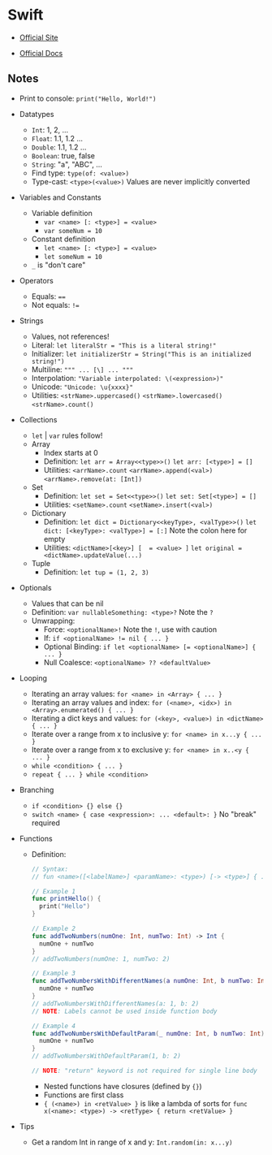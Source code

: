 # Swift

- [Official Site](https://www.swift.org)

- [Official Docs](https://www.swift.org/documentation/)

## Notes

- Print to console: `print("Hello, World!")`

- Datatypes

  - `Int`: 1, 2, ...
  - `Float`: 1.1, 1.2 ...
  - `Double`: 1.1, 1.2 ...
  - `Boolean`: true, false
  - `String`: "a", "ABC", ...
  - Find type: `type(of: <value>)`
  - Type-cast: `<type>(<value>)` Values are never implicitly converted

- Variables and Constants

  - Variable definition
    - `var <name> [: <type>] = <value>`
    - `var someNum = 10`
  - Constant definition
    - `let <name> [: <type>] = <value>`
    - `let someNum = 10`
  - `_` is "don't care"

- Operators

  - Equals: `==`
  - Not equals: `!=`

- Strings

  - Values, not references!
  - Literal: `let literalStr = "This is a literal string!"`
  - Initializer: `let initializerStr = String("This is an initialized string!")`
  - Multiline: `""" ... [\] ... """`
  - Interpolation: `"Variable interpolated: \(<expression>)"`
  - Unicode: `"Unicode: \u{xxxx}"`
  - Utilities: `<strName>.uppercased()` `<strName>.lowercased()` `<strName>.count()`

- Collections

  - `let` | `var` rules follow!
  - Array
    - Index starts at 0
    - Definition: `let arr = Array<<type>>()` `let arr: [<type>] = []`
    - Utilities: `<arrName>.count` `<arrName>.append(<val>)` `<arrName>.remove(at: [Int])`
  - Set
    - Definition: `let set = Set<<type>>()` `let set: Set[<type>] = []`
    - Utilities: `<setName>.count` `<setName>.insert(<val>)`
  - Dictionary
    - Definition: `let dict = Dictionary<<keyType>, <valType>>()` `let dict: [<keyType>: <valType>] = [:]` Note the colon here for empty
    - Utilities: `<dictName>[<key>] [  = <value> ]` `let original = <dictName>.updateValue(...)`
  - Tuple
    - Definition: `let tup = (1, 2, 3)`

- Optionals

  - Values that can be nil
  - Definition: `var nullableSomething: <type>?` Note the `?`
  - Unwrapping:
    - Force: `<optionalName>!` Note the `!`, use with caution
    - If: `if <optionalName> != nil { ... }`
    - Optional Binding: `if let <optionalName> [= <optionalName>] { ... }`
    - Null Coalesce: `<optionalName> ?? <defaultValue>`

- Looping

  - Iterating an array values: `for <name> in <Array> { ... }`
  - Iterating an array values and index: `for (<name>, <idx>) in <Array>.enumerated() { ... }`
  - Iterating a dict keys and values: `for (<key>, <value>) in <dictName> { ... }`
  - Iterate over a range from x to inclusive y: `for <name> in x...y { ... }`
  - Iterate over a range from x to exclusive y: `for <name> in x..<y { ... }`
  - `while <condition> { ... }`
  - `repeat { ... } while <condition>`

- Branching

  - `if <condition> {} else {}`
  - `switch <name> { case <expression>: ... <default>: }` No "break" required

- Functions

  - Definition:

    ```swift
    // Syntax:
    // fun <name>([<labelName>] <paramName>: <type>) [-> <type>] { ... }

    // Example 1
    func printHello() {
      print("Hello")
    }

    // Example 2
    func addTwoNumbers(numOne: Int, numTwo: Int) -> Int {
      numOne + numTwo
    }
    // addTwoNumbers(numOne: 1, numTwo: 2)

    // Example 3
    func addTwoNumbersWithDifferentNames(a numOne: Int, b numTwo: Int) -> Int {
      numOne + numTwo
    }
    // addTwoNumbersWithDifferentNames(a: 1, b: 2)
    // NOTE: Labels cannot be used inside function body

    // Example 4
    func addTwoNumbersWithDefaultParam(_ numOne: Int, b numTwo: Int) -> Int {
      numOne + numTwo
    }
    // addTwoNumbersWithDefaultParam(1, b: 2)

    // NOTE: "return" keyword is not required for single line body
    ```

    - Nested functions have closures (defined by `{}`)
    - Functions are first class
    - `{ (<name>) in <retValue> }` is like a lambda of sorts for `func x(<name>: <type>) -> <retType> { return <retValue> }`

- Tips

  - Get a random Int in range of x and y: `Int.random(in: x...y)`
